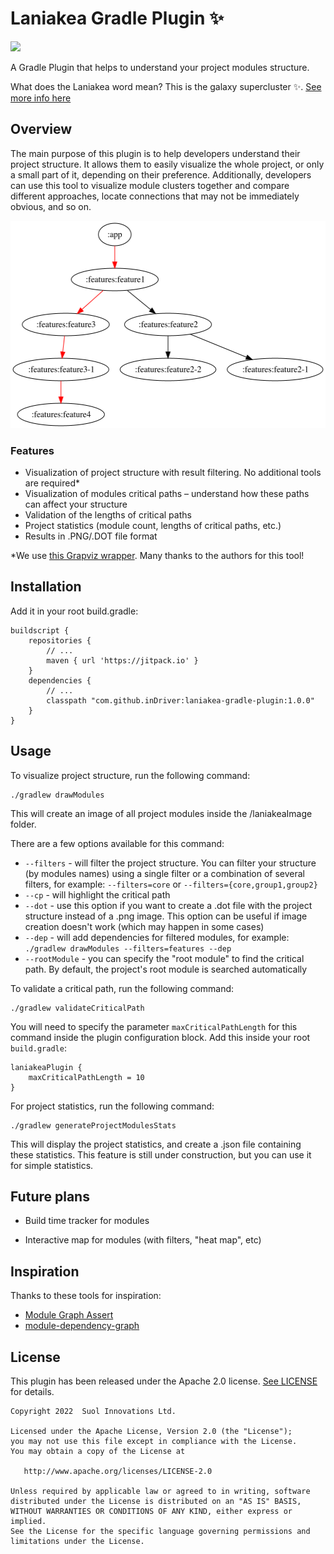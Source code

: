 # Laniakea Gradle Plugin ✨

[![](https://jitpack.io/v/inDriver/laniakea-gradle-plugin.svg)](https://jitpack.io/#inDriver/laniakea-gradle-plugin)

A Gradle Plugin that helps to understand your project modules structure.

What does the Laniakea word mean? This is the galaxy supercluster ✨. [See more info here](https://en.wikipedia.org/wiki/Laniakea_Supercluster)

## Overview

The main purpose of this plugin is to help developers understand their project structure. It allows them to easily visualize the whole project, or only a small part of it, depending on their preference. Additionally, developers can use this tool to visualize module clusters together and compare different approaches, locate connections that may not be immediately obvious, and so on.

<img src="https://raw.githubusercontent.com/inDriver/laniakea-gradle-plugin/main/example/laniakeaPlugin/images/24.05.22-14.48.53-graph.png" width="521" height="332">

### Features

- Visualization of project structure with result filtering. No additional tools are required*
- Visualization of modules critical paths – understand how these paths can affect your structure
- Validation of the lengths of critical paths
- Project statistics (module count, lengths of critical paths, etc.)
- Results in .PNG/.DOT file format

*We use [this Grapviz wrapper](https://github.com/nidi3/graphviz-java). Many thanks to the authors for this tool!

## Installation

Add it in your root build.gradle:

```
buildscript {
    repositories {
        // ...
        maven { url 'https://jitpack.io' }
    }
    dependencies {
        // ...
        classpath "com.github.inDriver:laniakea-gradle-plugin:1.0.0"
    }
}
```

## Usage

To visualize project structure, run the following command:

```
./gradlew drawModules
```
This will create an image of all project modules inside the /laniakeaImage folder.

There are a few options available for this command:
- `--filters` - will filter the project structure. You can filter your structure (by modules names) using a single filter or a combination of several filters, for example: `--filters=core` or `--filters={core,group1,group2}`
- `--cp` - will highlight the critical path
- `--dot` - use this option if you want to create a .dot file with the project structure instead of a .png image. This option can be useful if image creation doesn't work (which may happen in some cases)
- `--dep` - will add dependencies for filtered modules, for example: `./gradlew drawModules --filters=features --dep`
- `--rootModule` - you can specify the "root module" to find the critical path. By default, the project's root module is searched automatically

To validate a critical path, run the following command:

```
./gradlew validateCriticalPath
```

You will need to specify the parameter `maxCriticalPathLength` for this command inside the plugin configuration block. 
Add this inside your root `build.gradle`:
```
laniakeaPlugin {    
    maxCriticalPathLength = 10
}
```

For project statistics, run the following command:
```
./gradlew generateProjectModulesStats
```

This will display the project statistics, and create a .json file containing these statistics. This feature is still under construction, but you can use it for simple statistics.

## Future plans

- Build time tracker for modules
  
- Interactive map for modules (with filters, "heat map", etc) 

## Inspiration

Thanks to these tools for inspiration:

- [Module Graph Assert](https://github.com/jraska/modules-graph-assert)
- [module-dependency-graph](https://github.com/savvasdalkitsis/module-dependency-graph)

## License

This plugin has been released under the Apache 2.0 license. [See LICENSE](https://github.com/inDriver/laniakea-gradle-plugin/blob/main/LICENSE) for details.

    Copyright 2022  Suol Innovations Ltd.

    Licensed under the Apache License, Version 2.0 (the "License");
    you may not use this file except in compliance with the License.
    You may obtain a copy of the License at

       http://www.apache.org/licenses/LICENSE-2.0

    Unless required by applicable law or agreed to in writing, software
    distributed under the License is distributed on an "AS IS" BASIS,
    WITHOUT WARRANTIES OR CONDITIONS OF ANY KIND, either express or implied.
    See the License for the specific language governing permissions and
    limitations under the License.
